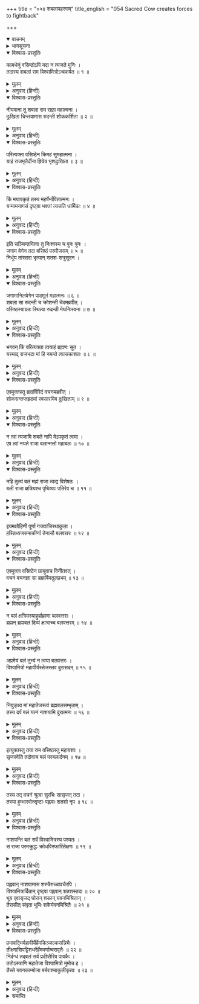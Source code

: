 +++
title = "०५४ शबलापहरणम्"
title_english = "054 Sacred Cow creates forces to fightback"

+++
<details open><summary>वाचनम्</summary>
<div caption="श्रीराम-हरिसीताराममूर्ति-घनपाठिभ्यां वचनम्" class="audioEmbed" src="https://archive.org/download/Ramayana-recitation-Sriram-harisItArAmamUrti-Ghanapaati-v2/Kanda_1/Kanda_1_BK-054-Shabala_Paharanam.mp3"></div>
</details>

<details><summary>भागसूचना</summary>

54. विश्वामित्रका वसिष्ठजीकी गौको बलपूर्वक ले जाना, गौका दुःखी होकर वसिष्ठजीसे इसका कारण पूछना और उनकी आज्ञासे शक, यवन, पह्लव आदि वीरोंकी सृष्टि करके उनके द्वारा विश्वामित्रजीकी सेनाका संहार करना
</details>

<details open><summary>विश्वास-प्रस्तुतिः</summary>

कामधेनुं वसिष्ठोऽपि यदा न त्यजते मुनिः ।  
तदास्य शबलां राम विश्वामित्रोऽन्वकर्षत ॥ १ ॥
</details>

<details><summary>मूलम्</summary>

कामधेनुं वसिष्ठोऽपि यदा न त्यजते मुनिः ।  
तदास्य शबलां राम विश्वामित्रोऽन्वकर्षत ॥ १ ॥
</details>

<details><summary>अनुवाद (हिन्दी)</summary>

‘श्रीराम! जब वसिष्ठ मुनि किसी तरह भी उस कामधेनु गौको देनेके लिये तैयार न हुए, तब राजा विश्वामित्र उस चितकबरे रंगकी धेनुको बलपूर्वक घसीट ले चले ॥ १ ॥
</details>

<details open><summary>विश्वास-प्रस्तुतिः</summary>

नीयमाना तु शबला राम राज्ञा महात्मना ।  
दुःखिता चिन्तयामास रुदन्ती शोककर्शिता ॥ २ ॥
</details>

<details><summary>मूलम्</summary>

नीयमाना तु शबला राम राज्ञा महात्मना ।  
दुःखिता चिन्तयामास रुदन्ती शोककर्शिता ॥ २ ॥
</details>

<details><summary>अनुवाद (हिन्दी)</summary>

‘रघुनन्दन! महामनस्वी राजा विश्वामित्रके द्वारा इस प्रकार ले जायी जाती हुई वह गौ शोकाकुल हो मन-ही-मन रो पड़ी और अत्यन्त दुःखित हो विचार करने लगी— ॥ २ ॥
</details>

<details open><summary>विश्वास-प्रस्तुतिः</summary>

परित्यक्ता वसिष्ठेन किमहं सुमहात्मना ।  
याहं राजभृतैर्दीना ह्रियेय भृशदुःखिता ॥ ३ ॥
</details>

<details><summary>मूलम्</summary>

परित्यक्ता वसिष्ठेन किमहं सुमहात्मना ।  
याहं राजभृतैर्दीना ह्रियेय भृशदुःखिता ॥ ३ ॥
</details>

<details><summary>अनुवाद (हिन्दी)</summary>

‘अहो! क्या महात्मा वसिष्ठने मुझे त्याग दिया है, जो ये राजाके सिपाही मुझ दीन और अत्यन्त दुःखिया गौको इस तरह बलपूर्वक लिये जा रहे हैं? ॥ ३ ॥
</details>

<details open><summary>विश्वास-प्रस्तुतिः</summary>

किं मयापकृतं तस्य महर्षेर्भावितात्मनः ।  
यन्मामनागसं दृष्ट्वा भक्तां त्यजति धार्मिकः ॥ ४ ॥
</details>

<details><summary>मूलम्</summary>

किं मयापकृतं तस्य महर्षेर्भावितात्मनः ।  
यन्मामनागसं दृष्ट्वा भक्तां त्यजति धार्मिकः ॥ ४ ॥
</details>

<details><summary>अनुवाद (हिन्दी)</summary>

‘पवित्र अन्तःकरणवाले उन महर्षिका मैंने क्या अपराध किया है कि वे धर्मात्मा मुनि मुझे निरपराध और अपना भक्त जानकर भी त्याग रहे हैं?’ ॥ ४ ॥
</details>

<details open><summary>विश्वास-प्रस्तुतिः</summary>

इति सञ्चिन्तयित्वा तु निःश्वस्य च पुनः पुनः ।  
जगाम वेगेन तदा वसिष्ठं परमौजसम् ॥ ५ ॥  
निर्धूय तांस्तदा भृत्यान् शतशः शत्रुसूदन ।
</details>

<details><summary>मूलम्</summary>

इति सञ्चिन्तयित्वा तु निःश्वस्य च पुनः पुनः ।  
जगाम वेगेन तदा वसिष्ठं परमौजसम् ॥ ५ ॥  
निर्धूय तांस्तदा भृत्यान् शतशः शत्रुसूदन ।
</details>

<details><summary>अनुवाद (हिन्दी)</summary>

‘शत्रुसूदन! यह सोचकर वह गौ बारम्बार लंबी साँस लेने लगी और राजाके उन सैकड़ों सेवकोंको झटककर उस समय महातेजस्वी वसिष्ठ मुनिके पास बड़े वेगसे जा पहुँची ॥ ५ १/२ ॥
</details>

<details open><summary>विश्वास-प्रस्तुतिः</summary>

जगामानिलवेगेन पादमूलं महात्मनः ॥ ६ ॥  
शबला सा रुदन्ती च क्रोशन्ती चेदमब्रवीत् ।  
वसिष्ठस्याग्रतः स्थित्वा रुदन्ती मेघनिःस्वना ॥ ७ ॥
</details>

<details><summary>मूलम्</summary>

जगामानिलवेगेन पादमूलं महात्मनः ॥ ६ ॥  
शबला सा रुदन्ती च क्रोशन्ती चेदमब्रवीत् ।  
वसिष्ठस्याग्रतः स्थित्वा रुदन्ती मेघनिःस्वना ॥ ७ ॥
</details>

<details><summary>अनुवाद (हिन्दी)</summary>

‘वह शबला गौ वायुके समान वेगसे उन महात्माके चरणोंके समीप गयी और उनके सामने खड़ी हो मेघके समान गम्भीर स्वरसे रोती-चीत्कार करती हुई उनसे इस प्रकार बोली— ॥ ६-७ ॥
</details>

<details open><summary>विश्वास-प्रस्तुतिः</summary>

भगवन् किं परित्यक्ता त्वयाहं ब्रह्मणः सुत ।  
यस्माद् राजभटा मां हि नयन्ते त्वत्सकाशतः ॥ ८ ॥
</details>

<details><summary>मूलम्</summary>

भगवन् किं परित्यक्ता त्वयाहं ब्रह्मणः सुत ।  
यस्माद् राजभटा मां हि नयन्ते त्वत्सकाशतः ॥ ८ ॥
</details>

<details><summary>अनुवाद (हिन्दी)</summary>

‘भगवन्! ब्रह्मकुमार! क्या आपने मुझे त्याग दिया, जो ये राजाके सैनिक मुझे आपके पाससे दूर लिये जा रहे हैं?’ ॥ ८ ॥
</details>

<details open><summary>विश्वास-प्रस्तुतिः</summary>

एवमुक्तस्तु ब्रह्मर्षिरिदं वचनमब्रवीत् ।  
शोकसन्तप्तहृदयां स्वसारमिव दुःखिताम् ॥ ९ ॥
</details>

<details><summary>मूलम्</summary>

एवमुक्तस्तु ब्रह्मर्षिरिदं वचनमब्रवीत् ।  
शोकसन्तप्तहृदयां स्वसारमिव दुःखिताम् ॥ ९ ॥
</details>

<details><summary>अनुवाद (हिन्दी)</summary>

‘उसके ऐसा कहनेपर ब्रह्मर्षि वसिष्ठ शोकसे संतप्त हृदयवाली दुःखिया बहिनके समान उस गौसे इस प्रकार बोले— ॥ ९ ॥
</details>

<details open><summary>विश्वास-प्रस्तुतिः</summary>

न त्वां त्यजामि शबले नापि मेऽपकृतं त्वया ।  
एष त्वां नयते राजा बलान्मत्तो महाबलः ॥ १० ॥
</details>

<details><summary>मूलम्</summary>

न त्वां त्यजामि शबले नापि मेऽपकृतं त्वया ।  
एष त्वां नयते राजा बलान्मत्तो महाबलः ॥ १० ॥
</details>

<details><summary>अनुवाद (हिन्दी)</summary>

‘शबले! मैं तुम्हारा त्याग नहीं करता । तुमने मेरा कोई अपराध नहीं किया है । ये महाबली राजा अपने बलसे मतवाले होकर तुमको मुझसे छीनकर ले जा रहे हैं ॥ १० ॥
</details>

<details open><summary>विश्वास-प्रस्तुतिः</summary>

नहि तुल्यं बलं मह्यं राजा त्वद्य विशेषतः ।  
बली राजा क्षत्रियश्च पृथिव्याः पतिरेव च ॥ ११ ॥
</details>

<details><summary>मूलम्</summary>

नहि तुल्यं बलं मह्यं राजा त्वद्य विशेषतः ।  
बली राजा क्षत्रियश्च पृथिव्याः पतिरेव च ॥ ११ ॥
</details>

<details><summary>अनुवाद (हिन्दी)</summary>

‘मेरा बल इनके समान नहीं है । विशेषतः आजकल ये राजाके पदपर प्रतिष्ठित हैं । राजा, क्षत्रिय तथा इस पृथ्वीके पालक होनेके कारण ये बलवान् हैं ॥ ११ ॥
</details>

<details open><summary>विश्वास-प्रस्तुतिः</summary>

इयमक्षौहिणी पूर्णा गजवाजिरथाकुला ।  
हस्तिध्वजसमाकीर्णा तेनासौ बलवत्तरः ॥ १२ ॥
</details>

<details><summary>मूलम्</summary>

इयमक्षौहिणी पूर्णा गजवाजिरथाकुला ।  
हस्तिध्वजसमाकीर्णा तेनासौ बलवत्तरः ॥ १२ ॥
</details>

<details><summary>अनुवाद (हिन्दी)</summary>

‘इनके पास हाथी, घोड़े और रथोंसे भरी हुई यह अक्षौहिणी सेना है, जिसमें हाथियोंके हौदोंपर लगे हुए ध्वज सब ओर फहरा रहे हैं । इस सेनाके कारण भी ये मुझसे प्रबल हैं’ ॥ १२ ॥
</details>

<details open><summary>विश्वास-प्रस्तुतिः</summary>

एवमुक्ता वसिष्ठेन प्रत्युवाच विनीतवत् ।  
वचनं वचनज्ञा सा ब्रह्मर्षिमतुलप्रभम् ॥ १३ ॥
</details>

<details><summary>मूलम्</summary>

एवमुक्ता वसिष्ठेन प्रत्युवाच विनीतवत् ।  
वचनं वचनज्ञा सा ब्रह्मर्षिमतुलप्रभम् ॥ १३ ॥
</details>

<details><summary>अनुवाद (हिन्दी)</summary>

‘वसिष्ठजीके ऐसा कहनेपर बातचीतके मर्मको समझनेवाली उस कामधेनुने उन अनुपम तेजस्वी ब्रह्मर्षिसे यह विनययुक्त बात कही— ॥ १३ ॥
</details>

<details open><summary>विश्वास-प्रस्तुतिः</summary>

न बलं क्षत्रियस्याहुर्ब्राह्मणा बलवत्तराः ।  
ब्रह्मन् ब्रह्मबलं दिव्यं क्षात्राच्च बलवत्तरम् ॥ १४ ॥
</details>

<details><summary>मूलम्</summary>

न बलं क्षत्रियस्याहुर्ब्राह्मणा बलवत्तराः ।  
ब्रह्मन् ब्रह्मबलं दिव्यं क्षात्राच्च बलवत्तरम् ॥ १४ ॥
</details>

<details><summary>अनुवाद (हिन्दी)</summary>

‘‘ब्रह्मन्! क्षत्रियका बल कोई बल नहीं है । ब्राह्मण ही क्षत्रिय आदिसे अधिक बलवान् होते हैं । ब्राह्मणका बल दिव्य है । वह क्षत्रिय-बलसे अधिक प्रबल होता है ॥
</details>

<details open><summary>विश्वास-प्रस्तुतिः</summary>

अप्रमेयं बलं तुभ्यं न त्वया बलवत्तरः ।  
विश्वामित्रो महावीर्यस्तेजस्तव दुरासदम् ॥ १५ ॥
</details>

<details><summary>मूलम्</summary>

अप्रमेयं बलं तुभ्यं न त्वया बलवत्तरः ।  
विश्वामित्रो महावीर्यस्तेजस्तव दुरासदम् ॥ १५ ॥
</details>

<details><summary>अनुवाद (हिन्दी)</summary>

‘‘आपका बल अप्रमेय है । महापराक्रमी विश्वामित्र आपसे अधिक बलवान् नहीं हैं । आपका तेज दुर्धर्ष है ॥ १५ ॥
</details>

<details open><summary>विश्वास-प्रस्तुतिः</summary>

नियुङ्क्ष्व मां महातेजस्त्वं ब्रह्मबलसम्भृताम् ।  
तस्य दर्पं बलं यत्नं नाशयामि दुरात्मनः ॥ १६ ॥
</details>

<details><summary>मूलम्</summary>

नियुङ्क्ष्व मां महातेजस्त्वं ब्रह्मबलसम्भृताम् ।  
तस्य दर्पं बलं यत्नं नाशयामि दुरात्मनः ॥ १६ ॥
</details>

<details><summary>अनुवाद (हिन्दी)</summary>

‘‘महातेजस्वी महर्षे! मैं आपके ब्रह्मबलसे परिपुष्ट हुई हूँ । अतः आप केवल मुझे आज्ञा दे दीजिये । मैं इस दुरात्मा राजाके बल, प्रयत्न और अभिमानको अभी चूर्ण किये देती हूँ’ ॥ १६ ॥
</details>

<details open><summary>विश्वास-प्रस्तुतिः</summary>

इत्युक्तस्तु तया राम वसिष्ठस्तु महायशाः ।  
सृजस्वेति तदोवाच बलं परबलार्दनम् ॥ १७ ॥
</details>

<details><summary>मूलम्</summary>

इत्युक्तस्तु तया राम वसिष्ठस्तु महायशाः ।  
सृजस्वेति तदोवाच बलं परबलार्दनम् ॥ १७ ॥
</details>

<details><summary>अनुवाद (हिन्दी)</summary>

‘श्रीराम! कामधेनुके ऐसा कहनेपर महायशस्वी वसिष्ठने कहा—‘इस शत्रु-सेनाको नष्ट करनेवाले सैनिकोंकी सृष्टि करो’ ॥ १७ ॥
</details>

<details open><summary>विश्वास-प्रस्तुतिः</summary>

तस्य तद् वचनं श्रुत्वा सुरभिः सासृजत् तदा ।  
तस्या हुम्भारवोत्सृष्टाः पह्लवाः शतशो नृप ॥ १८ ॥
</details>

<details><summary>मूलम्</summary>

तस्य तद् वचनं श्रुत्वा सुरभिः सासृजत् तदा ।  
तस्या हुम्भारवोत्सृष्टाः पह्लवाः शतशो नृप ॥ १८ ॥
</details>

<details><summary>अनुवाद (हिन्दी)</summary>

‘राजकुमार! उनका वह आदेश सुनकर उस गौने उस समय वैसा ही किया । उसके हुंकार करते ही सैकड़ों पह्लव जातिके वीर पैदा हो गये ॥ १८ ॥
</details>

<details open><summary>विश्वास-प्रस्तुतिः</summary>

नाशयन्ति बलं सर्वं विश्वामित्रस्य पश्यतः ।  
स राजा परमक्रुद्धः क्रोधविस्फारितेक्षणः ॥ १९ ॥
</details>

<details><summary>मूलम्</summary>

नाशयन्ति बलं सर्वं विश्वामित्रस्य पश्यतः ।  
स राजा परमक्रुद्धः क्रोधविस्फारितेक्षणः ॥ १९ ॥
</details>

<details><summary>अनुवाद (हिन्दी)</summary>

‘वे सब विश्वामित्रके देखते-देखते उनकी सारी सेनाका नाश करने लगे । इससे राजा विश्वामित्रको बड़ा क्रोध हुआ । वे रोषसे आँखें फाड़-फाड़कर देखने लगे ॥ १९ ॥
</details>

<details open><summary>विश्वास-प्रस्तुतिः</summary>

पह्लवान् नाशयामास शस्त्रैरुच्चावचैरपि ।  
विश्वामित्रार्दितान् दृष्ट्वा पह्लवान् शतशस्तदा ॥ २० ॥  
भूय एवासृजद् घोरान् शकान् यवनमिश्रितान् ।  
तैरासीत् संवृता भूमिः शकैर्यवनमिश्रितैः ॥ २१ ॥
</details>

<details><summary>मूलम्</summary>

पह्लवान् नाशयामास शस्त्रैरुच्चावचैरपि ।  
विश्वामित्रार्दितान् दृष्ट्वा पह्लवान् शतशस्तदा ॥ २० ॥  
भूय एवासृजद् घोरान् शकान् यवनमिश्रितान् ।  
तैरासीत् संवृता भूमिः शकैर्यवनमिश्रितैः ॥ २१ ॥
</details>

<details><summary>अनुवाद (हिन्दी)</summary>

‘उन्होंने छोटे-बड़े कई तरहके अस्त्रोंका प्रयोग करके उन पह्लवोंका संहार कर डाला । विश्वामित्रद्वारा उन सैकड़ों पह्लवोंको पीड़ित एवं नष्ट हुआ देख उस समय उस शबला गौने पुनः यवनमिश्रित शक जातिके भयंकर वीरोंको उत्पन्न किया । उन यवनमिश्रित शकोंसे वहाँकी सारी पृथ्वी भर गयी ॥ २०-२१ ॥
</details>

<details open><summary>विश्वास-प्रस्तुतिः</summary>

प्रभावद्भिर्महावीर्यैर्हेमकिञ्जल्कसन्निभैः ।  
तीक्ष्णासिपट्टिशधरैर्हेमवर्णाम्बरावृतैः ॥ २२ ॥  
निर्दग्धं तद‍्बलं सर्वं प्रदीप्तैरिव पावकैः ।  
ततोऽस्त्राणि महातेजा विश्वामित्रो मुमोच ह ।  
तैस्ते यवनकाम्बोजा बर्बराश्चाकुलीकृताः ॥ २३ ॥
</details>

<details><summary>मूलम्</summary>

प्रभावद्भिर्महावीर्यैर्हेमकिञ्जल्कसन्निभैः ।  
तीक्ष्णासिपट्टिशधरैर्हेमवर्णाम्बरावृतैः ॥ २२ ॥  
निर्दग्धं तद‍्बलं सर्वं प्रदीप्तैरिव पावकैः ।  
ततोऽस्त्राणि महातेजा विश्वामित्रो मुमोच ह ।  
तैस्ते यवनकाम्बोजा बर्बराश्चाकुलीकृताः ॥ २३ ॥
</details>

<details><summary>अनुवाद (हिन्दी)</summary>

‘वे वीर महापराक्रमी और तेजस्वी थे । उनके शरीरकी कान्ति सुवर्ण तथा केसरके समान थी । वे सुनहरे वस्त्रोंसे अपने शरीरको ढँके हुए थे । उन्होंने हाथोंमें तीखे खड्ग और पट्टिश ले रखे थे । प्रज्वलित अग्निके समान उद्भासित होनेवाले उन वीरोंने विश्वामित्रकी सारी सेनाको भस्म करना आरम्भ किया । तब महातेजस्वी विश्वामित्रने उनपर बहुत-से अस्त्र छोड़े । उन अस्त्रोंकी चोट खाकर वे यवन, काम्बोज और बर्बर जातिके योद्धा व्याकुल हो उठे’ ॥ २२-२३ ॥
</details>

<details><summary>समाप्तिः</summary>

इत्यार्षे श्रीमद्रामायणे वाल्मीकीये आदिकाव्ये बालकाण्डे चतुःपञ्चाशः सर्गः ॥ ५४ ॥  
इस प्रकार श्रीवाल्मीकिनिर्मित आर्षरामायण आदिकाव्यके बालकाण्डमें चौवनवाँ सर्ग पूरा हुआ ॥ ५४ ॥
</details>

